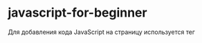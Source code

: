 # javascript-for-beginner
Для добавления кода JavaScript на страницу используется тег <script> перед закрывающим тегом <body>.
Скрипт во внешнем файле можно вставить с помощью атрибута src.


Структура кода:
1. Инструкции.
Приложения на JavaScript состоят из инструкций с соответствующим синтаксисом.
2. Комментарии.
Однострочные комментарии начинаются с двойной косой черты //
Многострочные комментарии начинаются косой чертой со звёздочкой /* и заканчиваются звёздочкой с косой чертой */.
В большинстве редакторов строку кода можно закомментировать, нажав комбинацию клавиш Ctrl+/ для однострочного комментария и что-то вроде Ctrl+Shift+/ – для многострочных комментариев (выделите кусок кода и нажмите комбинацию клавиш).